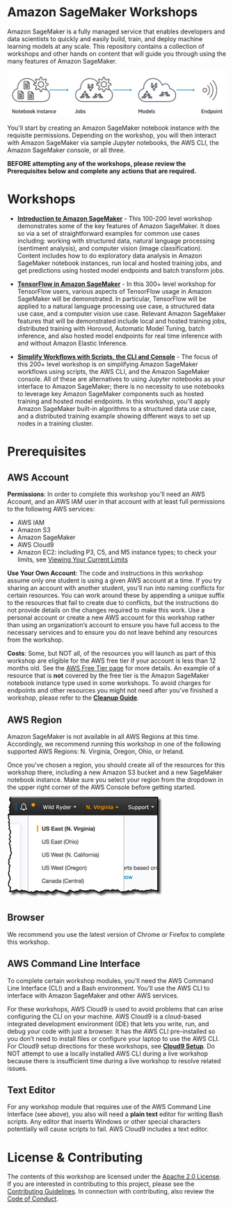 # Amazon SageMaker Workshops

Amazon SageMaker is a fully managed service that enables developers and data scientists to quickly and easily build, train, and deploy machine learning models at any scale. This repository contains a collection of workshops and other hands on content that will guide you through using the many features of Amazon SageMaker.  

![Overview](./images/overview.png)

You'll start by creating an Amazon SageMaker notebook instance with the requisite permissions. Depending on the workshop, you will then interact with Amazon SageMaker via sample Jupyter notebooks, the AWS CLI, the Amazon SageMaker console, or all three. 

**BEFORE attempting any of the workshops, please review the Prerequisites below and complete any actions that are required.**


# Workshops

- [**Introduction to Amazon SageMaker**](Introduction) - This 100-200 level workshop demonstrates some of the key features of Amazon SageMaker.  It does so via a set of straightforward examples for common use cases including: working with structured data, natural language processing (sentiment analysis), and computer vision (image classification).  Content includes how to do exploratory data analysis in Amazon SageMaker notebook instances, run local and hosted training jobs, and get predictions using hosted model endpoints and batch transform jobs.

- [**TensorFlow in Amazon SageMaker**](TensorFlow) - In this 300+ level workshop for TensorFlow users, various aspects of TensorFlow usage in Amazon SageMaker will be demonstrated.  In particular, TensorFlow will be applied to a natural language processing use case, a structured data use case, and a computer vision use case.  Relevant Amazon SageMaker features that will be demonstrated include local and hosted training jobs, distributed training with Horovod, Automatic Model Tuning, batch inference, and also hosted model endpoints for real time inference with and without Amazon Elastic Inference.

- [**Simplify Workflows with Scripts, the CLI and Console**](Simplify-Workflows) - The focus of this 200+ level workshop is on simplifying Amazon SageMaker workflows using scripts, the AWS CLI, and the Amazon SageMaker console.  All of these are alternatives to using Jupyter notebooks as your interface to Amazon SageMaker; there is no necessity to use notebooks to leverage key Amazon SageMaker components such as hosted training and hosted model endpoints. In this workshop, you'll apply Amazon SageMaker built-in algorithms to a structured data use case, and a distributed training example showing different ways to set up nodes in a training cluster.


# Prerequisites

## AWS Account

**Permissions**: In order to complete this workshop you'll need an AWS Account, and an AWS IAM user in that account with at least full permissions to the following AWS services: 

- AWS IAM
- Amazon S3
- Amazon SageMaker
- AWS Cloud9
- Amazon EC2:  including P3, C5, and M5 instance types; to check your limits, see [Viewing Your Current Limits](https://docs.aws.amazon.com/AWSEC2/latest/UserGuide/ec2-resource-limits.html)

**Use Your Own Account**: The code and instructions in this workshop assume only one student is using a given AWS account at a time. If you try sharing an account with another student, you'll run into naming conflicts for certain resources. You can work around these by appending a unique suffix to the resources that fail to create due to conflicts, but the instructions do not provide details on the changes required to make this work. Use a personal account or create a new AWS account for this workshop rather than using an organization’s account to ensure you have full access to the necessary services and to ensure you do not leave behind any resources from the workshop.

**Costs**: Some, but NOT all, of the resources you will launch as part of this workshop are eligible for the AWS free tier if your account is less than 12 months old. See the [AWS Free Tier page](https://aws.amazon.com/free/) for more details. An example of a resource that is **not** covered by the free tier is the Amazon SageMaker notebook instance type used in some workshops. To avoid charges for endpoints and other resources you might not need after you've finished a workshop, please refer to the [**Cleanup Guide**](./CleanupGuide). 


## AWS Region

Amazon SageMaker is not available in all AWS Regions at this time.  Accordingly, we recommend running this workshop in one of the following supported AWS Regions:  N. Virginia, Oregon, Ohio, or Ireland.

Once you've chosen a region, you should create all of the resources for this workshop there, including a new Amazon S3 bucket and a new SageMaker notebook instance. Make sure you select your region from the dropdown in the upper right corner of the AWS Console before getting started.

![Region selection screenshot](./images/region-selection.png)


## Browser

We recommend you use the latest version of Chrome or Firefox to complete this workshop.


## AWS Command Line Interface

To complete certain workshop modules, you'll need the AWS Command Line Interface (CLI) and a Bash environment. You'll use the AWS CLI to interface with Amazon SageMaker and other AWS services. 

For these workshops, AWS Cloud9 is used to avoid problems that can arise configuring the CLI on your machine. AWS Cloud9 is a cloud-based integrated development environment (IDE) that lets you write, run, and debug your code with just a browser. It has the AWS CLI pre-installed so you don’t need to install files or configure your laptop to use the AWS CLI. For Cloud9 setup directions for these workshops, see [**Cloud9 Setup**](Cloud9). Do NOT attempt to use a locally installed AWS CLI during a live workshop because there is insufficient time during a live workshop to resolve related issues.


## Text Editor

For any workshop module that requires use of the AWS Command Line Interface (see above), you also will need a **plain text** editor for writing Bash scripts. Any editor that inserts Windows or other special characters potentially will cause scripts to fail. AWS Cloud9 includes a text editor. 


# License & Contributing

The contents of this workshop are licensed under the [Apache 2.0 License](./LICENSE). 
If you are interested in contributing to this project, please see the [Contributing Guidelines](./contributing/CONTRIBUTING.md).  In connection with contributing, also review the [Code of Conduct](./contributing/CODE_OF_CONDUCT.md).


